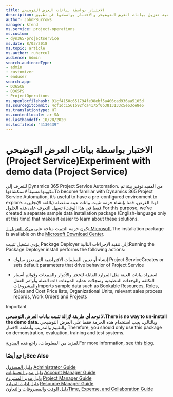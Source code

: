 ```yaml
---
title: الاختبار بواسطة بيانات العرض التوضيحي
description: كيفية تنزيل بيانات العرض التوضيحي والاختبار بواسطتها في تطبيق Project Service Automation.
author: JohnPBurrows
manager: kfend
ms.service: project-operations
ms.custom:
- dyn365-projectservice
ms.date: 8/03/2018
ms.topic: article
ms.author: ruhercul
audience: Admin
search.audienceType:
- admin
- customizer
- enduser
search.app:
- D365CE
- D365PS
- ProjectOperations
ms.openlocfilehash: 91cf4150c651794fe38ebf5a406cad936aa5105d
ms.sourcegitcommit: 4cf1dc1561b92fca4175f0b3813133c5e63ce8e6
ms.translationtype: HT
ms.contentlocale: ar-SA
ms.lasthandoff: 10/28/2020
ms.locfileid: "4130439"
---
```

# <a name="experiment-with-demo-data-project-service"></a><span data-ttu-id="06db3-103">الاختبار بواسطة بيانات العرض التوضيحي (Project Service)</span><span class="sxs-lookup"><span data-stu-id="06db3-103">Experiment with demo data (Project Service)</span></span>

<span data-ttu-id="06db3-104">للتعرف إلى Dynamics 365 Project Service Automation، من المفيد توفير بيئة تم تكوينها مسبقاً لاستكشافها.</span><span class="sxs-lookup"><span data-stu-id="06db3-104">To become familiar with Dynamics 365 Project Service Automation, it’s useful to have a pre-configured environment to explore.</span></span> <span data-ttu-id="06db3-105">لهذا الغرض، قمنا بإنشاء حزمة تثبيت بيانات عينة منفصلة (باللغة الإنجليزية فقط في هذا الوقت) تسهل التعرف على هذه الحلول.</span><span class="sxs-lookup"><span data-stu-id="06db3-105">For this purpose, we’ve created a separate sample data installation package (English-language only at this time) that makes it easier to learn about these solutions.</span></span> 

<span data-ttu-id="06db3-106">تكون حزمة التثبيت متاحة على [مركز التنزيل لـ Microsoft](https://go.microsoft.com/fwlink/?linkid=859966).</span><span class="sxs-lookup"><span data-stu-id="06db3-106">The installation package is available on the [Microsoft Download Center](https://go.microsoft.com/fwlink/?linkid=859966).</span></span>  

<span data-ttu-id="06db3-107">يؤدي تشغيل تثبيت Package Deployer إلى تنفيذ الإجراءات التالية:</span><span class="sxs-lookup"><span data-stu-id="06db3-107">Running the Package Deployer install performs the following actions:</span></span> 
  
-   <span data-ttu-id="06db3-108">إنشاء أو تعيين المعلمات الافتراضية التي تعزز سلوك Project Service</span><span class="sxs-lookup"><span data-stu-id="06db3-108">Creates or sets default parameters that drive behavior of Project Service</span></span>  
  
-   <span data-ttu-id="06db3-109">استيراد بيانات العينة مثل الموارد القابلة للحجز والأدوار والمبيعات وقوائم أسعار التكلفة والوحدات التنظيمية وسجلات عملية المبيعات ذات الصلة وأوامر العمل والمشروعات</span><span class="sxs-lookup"><span data-stu-id="06db3-109">Imports sample data such as Bookable Resources, Roles, Sales and Cost Price lists, Organizational Units, relevant sales process records, Work Orders and Projects</span></span>    
  
> [!IMPORTANT]
> <span data-ttu-id="06db3-110">**لا توجد أي طريقة لإزالة تثبيت بيانات العرض التوضيحي.**</span><span class="sxs-lookup"><span data-stu-id="06db3-110">**There is no way to un-install the demo data.**</span></span> <span data-ttu-id="06db3-111">وبالتالي، يجب استخدام هذه الحزمة فقط على العرض التوضيحي والتقييم والتدريب وأنظمة الاختبار.</span><span class="sxs-lookup"><span data-stu-id="06db3-111">Therefore, you should only use this package on demonstration, evaluation, training and test systems.</span></span>

<span data-ttu-id="06db3-112">لمزيد من المعلومات، راجع هذه [المدونة](https://blogs.msdn.microsoft.com/crm/2017/10/24/microsoft-dynamics-365-for-field-service-and-project-service-automation-sample-data).</span><span class="sxs-lookup"><span data-stu-id="06db3-112">For more information, see this [blog](https://blogs.msdn.microsoft.com/crm/2017/10/24/microsoft-dynamics-365-for-field-service-and-project-service-automation-sample-data).</span></span>





  
### <a name="see-also"></a><span data-ttu-id="06db3-113">راجع أيضًا</span><span class="sxs-lookup"><span data-stu-id="06db3-113">See Also</span></span>  
 <span data-ttu-id="06db3-114">[دليل المسؤول](../psa/admin-guide.md) </span><span class="sxs-lookup"><span data-stu-id="06db3-114">[Administrator Guide](../psa/admin-guide.md) </span></span>  
 <span data-ttu-id="06db3-115">[دليل مدير الحسابات](../psa/account-manager-guide.md) </span><span class="sxs-lookup"><span data-stu-id="06db3-115">[Account Manager Guide](../psa/account-manager-guide.md) </span></span>  
 <span data-ttu-id="06db3-116">[دليل مدير المشروع](../psa/project-manager-guide.md) </span><span class="sxs-lookup"><span data-stu-id="06db3-116">[Project Manager Guide](../psa/project-manager-guide.md) </span></span>  
 <span data-ttu-id="06db3-117">[دليل إدارة الموارد](../psa/resource-manager-guide.md) </span><span class="sxs-lookup"><span data-stu-id="06db3-117">[Resource Manager Guide](../psa/resource-manager-guide.md) </span></span>  
 [<span data-ttu-id="06db3-118">دليل الوقت والمصروفات والتعاون</span><span class="sxs-lookup"><span data-stu-id="06db3-118">Time, Expense, and Collaboration Guide</span></span>](../psa/time-expense-collaboration-guide.md)
